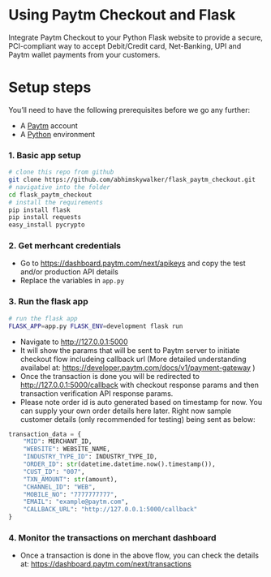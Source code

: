 # Using Paytm Checkout and Flask
Integrate Paytm Checkout to your Python Flask website to provide a secure, PCI-compliant way to accept Debit/Credit card, Net-Banking, UPI and Paytm wallet payments from your customers.

# Setup steps
You’ll need to have the following prerequisites before we go any further:
- A [Paytm](https://business.paytm.com/) account
- A [Python](http://www.python.org/) environment

### 1. Basic app setup
```bash
# clone this repo from github
git clone https://github.com/abhimskywalker/flask_paytm_checkout.git
# navigative into the folder
cd flask_paytm_checkout
# install the requirements
pip install flask
pip install requests
easy_install pycrypto
```

### 2. Get merhcant credentials
- Go to https://dashboard.paytm.com/next/apikeys and copy the test and/or production API details
- Replace the variables in `app.py`

### 3. Run the flask app
```bash
# run the flask app
FLASK_APP=app.py FLASK_ENV=development flask run
```
- Navigate to http://127.0.0.1:5000
- It will show the params that will be sent to Paytm server to initiate checkout flow includeing callback url (More detailed understanding availabel at: https://developer.paytm.com/docs/v1/payment-gateway )
- Once the transaction is done you will be redirected to http://127.0.0.1:5000/callback with checkout response params and then transaction verification API response params.
- Please note order id is auto generated based on timestamp for now. You can supply your own order details here later. Right now sample customer details (only recommended for testing) being sent as below:
```python
transaction_data = {
    "MID": MERCHANT_ID,
    "WEBSITE": WEBSITE_NAME,
    "INDUSTRY_TYPE_ID": INDUSTRY_TYPE_ID,
    "ORDER_ID": str(datetime.datetime.now().timestamp()),
    "CUST_ID": "007",
    "TXN_AMOUNT": str(amount),
    "CHANNEL_ID": "WEB",
    "MOBILE_NO": "7777777777",
    "EMAIL": "example@paytm.com",
    "CALLBACK_URL": "http://127.0.0.1:5000/callback"
}
```

### 4. Monitor the transactions on merchant dashboard
- Once a transaction is done in the above flow, you can check the details at: https://dashboard.paytm.com/next/transactions
